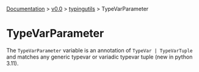 [Documentation](/docs/documentation.md) >
 [v0.0](/docs/0.0/version.md) >
  [typingutils](/docs/0.0/typingutils/module.md) >
   TypeVarParameter

# TypeVarParameter

The `TypeVarParameter` variable is an annotation of `TypeVar | TypeVarTuple` and matches any generic typevar or variadic typevar tuple (new in python 3.11).
